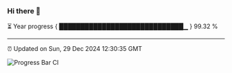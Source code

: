 ### Hi there 👋

⏳ Year progress { █████████████████████████████▁ } 99.32 %

---

⏰ Updated on Sun, 29 Dec 2024 12:30:35 GMT

![Progress Bar CI](https://github.com/liununu/liununu/workflows/Progress%20Bar%20CI/badge.svg)
